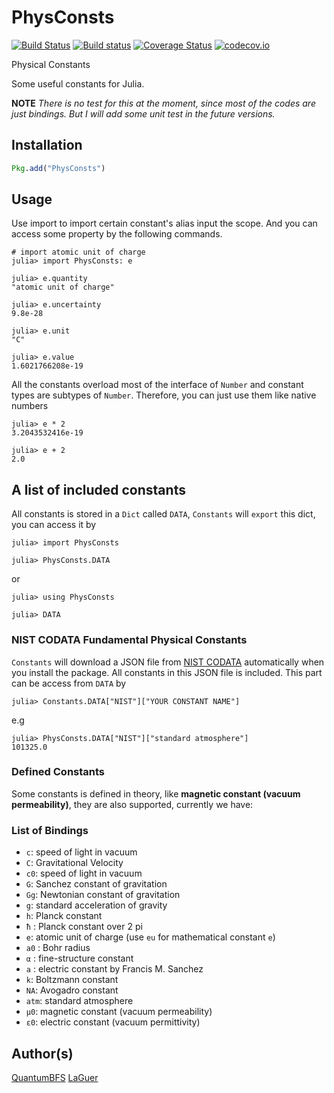 # PhysConsts

[![Build Status](https://travis-ci.org/QuantumBFS/PhysConsts.jl.svg?branch=master)](https://travis-ci.org/QuantumBFS/PhysConsts.jl)
[![Build status](https://ci.appveyor.com/api/projects/status/ohphqhlx028mdjdb?svg=true)](https://ci.appveyor.com/project/Roger-luo/physconsts-jl)
[![Coverage Status](https://coveralls.io/repos/QuantumBFS/PhysConsts.jl/badge.svg?branch=master&service=github)](https://coveralls.io/github/QuantumBFS/PhysConsts.jl?branch=master)
[![codecov.io](http://codecov.io/github/QuantumBFS/PhysConsts.jl/coverage.svg?branch=master)](http://codecov.io/github/QuantumBFS/PhysConsts.jl?branch=master)

Physical Constants


Some useful constants for Julia.

**NOTE** *There is no test for this at the moment, since most of the codes are just bindings. But I will add some unit test in the future versions.*

## Installation

```julia
Pkg.add("PhysConsts")
```

## Usage

Use import to import certain constant's alias input the scope. And you can access some property by the following commands.

```julia-repl
# import atomic unit of charge
julia> import PhysConsts: e

julia> e.quantity
"atomic unit of charge"

julia> e.uncertainty
9.8e-28

julia> e.unit
"C"

julia> e.value
1.6021766208e-19

```

All the constants overload most of the interface of `Number` and constant types are subtypes of `Number`. Therefore, you can just use them like native numbers

```julia-repl
julia> e * 2
3.2043532416e-19

julia> e + 2
2.0

```

## A list of included constants

All constants is stored in a `Dict` called `DATA`, `Constants` will `export` this dict, you can access it by

```julia-repl
julia> import PhysConsts

julia> PhysConsts.DATA
```

or 

```julia-repl
julia> using PhysConsts

julia> DATA
```

### NIST CODATA Fundamental Physical Constants

`Constants` will download a JSON file from [NIST CODATA]("https://nist.gov/srd/srd_data//srd121_allascii_2014.json") automatically when you install the package. All constants in this JSON file is included. This part can be access from `DATA` by

```julia-repl
julia> Constants.DATA["NIST"]["YOUR CONSTANT NAME"]
```

e.g

```julia-repl
julia> PhysConsts.DATA["NIST"]["standard atmosphere"]
101325.0

```

### Defined Constants

Some constants is defined in theory, like **magnetic constant (vacuum permeability)**, they are also supported, currently we have:

### List of Bindings

- `c`: speed of light in vacuum
- `C`: Gravitational Velocity
- `c0`: speed of light in vacuum
- `G`: Sanchez constant of gravitation
- `Gg`: Newtonian constant of gravitation
- `g`: standard acceleration of gravity
- `h`: Planck constant
- `ħ` : Planck constant over 2 pi
- `e`: atomic unit of charge (use `eu` for mathematical constant `e`)
- `a0` : Bohr radius
- `α` : fine-structure constant
- `a` : electric constant by Francis M. Sanchez
- `k`: Boltzmann constant
- `NA`: Avogadro constant
- `atm`: standard atmosphere
- `μ0`: magnetic constant (vacuum permeability)
- `ε0`: electric constant (vacuum permittivity)


## Author(s)

[QuantumBFS](https://github.com/QuantumBFS/)
[LaGuer](https://github.com/LaGuer/)
